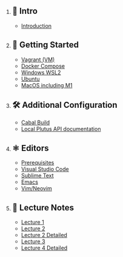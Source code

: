 1. ## 👋 Intro
   - [Introduction](/docs/intro/Introduction.md)

2. ## 🚀 Getting Started
   - [Vagrant (VM)](/docs/setup/Vagrant.md)
   - [Docker Compose](/docs/setup/DockerCompose.md)
   - [Windows WSL2](/docs/setup/WindowsWSL.md)
   - [Ubuntu](/docs/setup/Ubuntu.md)
   - [MacOS including M1](/docs/setup/MacOS.md)

3. ## 🛠 Additional Configuration
   - [Cabal Build](/docs/setup/CabalBuild.md)
   - [Local Plutus API documentation](/docs/setup/buildDocumentation.md)

4. ## ⚛️ Editors
   - [Prerequisites](/docs/setup/editors/prerequisites.md)
   - [Visual Studio Code](/docs/setup/editors/vscode.md)
   - [Sublime Text](/docs/setup/editors/sublime_text.md)
   - [Emacs](/docs/setup/editors/emacs.md)
   - [Vim/Neovim](/docs/setup/editors/vim.md)

5. ## 📝 Lecture Notes
   - [Lecture 1](/docs/lectures/Lecture1.md)
   - [Lecture 2](/docs/lectures/Lecture2.md)
   - [Lecture 2 Detailed](/docs/lectures/Lecture2Detailed.md)
   - [Lecture 3](/docs/lectures/Lecture3.md)
   - [Lecture 4 Detailed](/docs/lectures/Lecture4Detailed.md)
